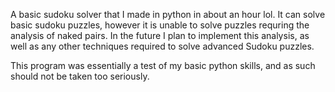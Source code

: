 A basic sudoku solver that I made in python in about an hour lol. It can solve basic sudoku puzzles, however it is unable to solve puzzles requring the analysis of naked pairs. In the future I plan to implement this analysis, as well as any other techniques required to solve advanced Sudoku puzzles.

This program was essentially a test of my basic python skills, and as such should not be taken too seriously.